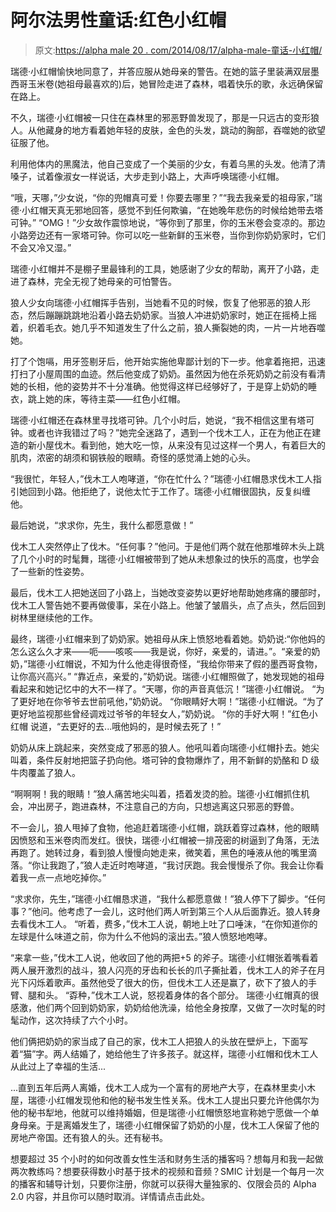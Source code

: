 # 阿尔法男性童话:红色小红帽

> 原文:[https://alpha male 20 . com/2014/08/17/alpha-male-童话-小红帽/](https://alphamale20.com/2014/08/17/alpha-male-fairy-tales-red-riding-hood/)

瑞德·小红帽愉快地同意了，并答应服从她母亲的警告。在她的篮子里装满双层墨西哥玉米卷(她祖母最喜欢的)后，她冒险走进了森林，唱着快乐的歌，永远确保留在路上。

不久，瑞德·小红帽被一只住在森林里的邪恶野兽发现了，那是一只远古的变形狼人。从他藏身的地方看着她年轻的皮肤，金色的头发，跳动的胸部，吞噬她的欲望征服了他。

利用他体内的黑魔法，他自己变成了一个美丽的少女，有着乌黑的头发。他清了清嗓子，试着像淑女一样说话，大步走到小路上，大声呼唤瑞德·小红帽。

“哦，天哪，”少女说，“你的兜帽真可爱！你要去哪里？”“我去我亲爱的祖母家，”瑞德·小红帽天真无邪地回答，感觉不到任何欺骗，“在她晚年悲伤的时候给她带去塔可钟。”
“OMG！”少女故作震惊地说，“等你到了那里，你的玉米卷会变凉的。那边小路旁边还有一家塔可钟。你可以吃一些新鲜的玉米卷，当你到你奶奶家时，它们不会又冷又湿。”

瑞德·小红帽并不是棚子里最锋利的工具，她感谢了少女的帮助，离开了小路，走进了森林，完全无视了她母亲的可怕警告。

狼人少女向瑞德·小红帽挥手告别，当她看不见的时候，恢复了他邪恶的狼人形态，然后蹦蹦跳跳地沿着小路去奶奶家。当狼人冲进奶奶家时，她正在摇椅上摇着，织着毛衣。她几乎不知道发生了什么之前，狼人撕裂她的肉，一片一片地吞噬她。

打了个饱嗝，用牙签剔牙后，他开始实施他卑鄙计划的下一步。他拿着拖把，迅速打扫了小屋周围的血迹。然后他变成了奶奶。虽然因为他在杀死奶奶之前没有看清她的长相，他的姿势并不十分准确。他觉得这样已经够好了，于是穿上奶奶的睡衣，跳上她的床，等待主菜——红色小红帽。

瑞德·小红帽还在森林里寻找塔可钟。几个小时后，她说，“我不相信这里有塔可钟。或者也许我错过了吗？”她完全迷路了，遇到一个伐木工人，正在为他正在建造的新小屋伐木。看到他，她大吃一惊，从来没有见过这样一个男人，有着巨大的肌肉，浓密的胡须和钢铁般的眼睛。奇怪的感觉涌上她的心头。

“我很忙，年轻人，”伐木工人咆哮道，“你在忙什么？”瑞德·小红帽恳求伐木工人指引她回到小路。他拒绝了，说他太忙于工作了。瑞德·小红帽很固执，反复纠缠他。

最后她说，“求求你，先生，我什么都愿意做！”

伐木工人突然停止了伐木。“任何事？”他问。于是他们两个就在他那堆碎木头上跳了几个小时的时髦舞，瑞德·小红帽被带到了她从未想象过的快乐的高度，也学会了一些新的性姿势。

最后，伐木工人把她送回了小路上，当她改变姿势以更好地帮助她疼痛的腰部时，伐木工人警告她不要再做傻事，呆在小路上。他皱了皱眉头，点了点头，然后回到树林里继续他的工作。

最终，瑞德·小红帽来到了奶奶家。她祖母从床上愤怒地看着她。奶奶说:“你他妈的怎么这么久才来——呃——咳咳——我是说，你好，亲爱的，请进。”。“亲爱的奶奶，”瑞德·小红帽说，不知为什么他走得很奇怪，“我给你带来了假的墨西哥食物，让你高兴高兴。”
“靠近点，亲爱的，”奶奶说。瑞德·小红帽照做了，她发现她的祖母看起来和她记忆中的大不一样了。“天哪，你的声音真低沉！”瑞德·小红帽说。
“为了更好地在你爷爷去世前吼他，”奶奶说。
“你眼睛好大啊！”瑞德·小红帽说。“为了更好地监视那些曾经调戏过爷爷的年轻女人，”奶奶说。
“你的手好大啊！”红色小红帽
说道，“去更好的去...哦他妈的，是时候去死了！”

奶奶从床上跳起来，突然变成了邪恶的狼人。他吼叫着向瑞德·小红帽扑去。她尖叫着，条件反射地把篮子扔向他。塔可钟的食物爆炸了，用不新鲜的奶酪和 D 级牛肉覆盖了狼人。

“啊啊啊！我的眼睛！”狼人痛苦地尖叫着，捂着发烫的脸。瑞德·小红帽抓住机会，冲出房子，跑进森林，不注意自己的方向，只想逃离这只邪恶的野兽。

不一会儿，狼人甩掉了食物，他追赶着瑞德·小红帽，跳跃着穿过森林，他的眼睛因愤怒和玉米卷肉而发红。很快，瑞德·小红帽被一排茂密的树逼到了角落，无法再跑了。她转过身，看到狼人慢慢向她走来，微笑着，黑色的唾液从他的嘴里滴落。“你让我跑了，”狼人走近时咆哮道，“我讨厌跑。我会慢慢杀了你。我会让你看着我一点一点地吃掉你。”

“求求你，先生，”瑞德·小红帽恳求道，“我什么都愿意做！”狼人停下了脚步。“任何事？”他问。他考虑了一会儿，这时他们两人听到第三个人从后面靠近。狼人转身去看伐木工人。
“听着，费多，”伐木工人说，朝地上吐了口唾沫，“在你知道你的左球是什么味道之前，你为什么不他妈的滚出去。”狼人愤怒地咆哮。

“来拿一些，”伐木工人说，他收回了他的两把+5 的斧子。瑞德·小红帽张着嘴看着两人展开激烈的战斗，狼人闪亮的牙齿和长长的爪子撕扯着，伐木工人的斧子在月光下闪烁着歌声。虽然他受了很大的伤，但伐木工人还是赢了，砍下了狼人的手臂、腿和头。
“孬种，”伐木工人说，怒视着身体的各个部分。
瑞德·小红帽真的很感激，他们两个回到奶奶家，奶奶给他洗澡，给他全身按摩，又做了一次时髦的时髦动作，这次持续了六个小时。

他们俩把奶奶的家当成了自己的家，伐木工人把狼人的头放在壁炉上，下面写着“猫”字。两人结婚了，她给他生了许多孩子。就这样，瑞德·小红帽和伐木工人从此过上了幸福的生活...

...直到五年后两人离婚，伐木工人成为一个富有的房地产大亨，在森林里卖小木屋，瑞德·小红帽发现他和他的秘书发生性关系。伐木工人提出只要允许他偶尔为他的秘书犁地，他就可以维持婚姻，但是瑞德·小红帽愤怒地宣称她宁愿做一个单身母亲。于是离婚发生了，瑞德·小红帽保留了奶奶的小屋，伐木工人保留了他的房地产帝国。还有狼人的头。还有秘书。

想要超过 35 个小时的如何改善女性生活和财务生活的播客吗？想每月和我一起做两次教练吗？想要获得数小时基于技术的视频和音频？SMIC 计划是一个每月一次的播客和辅导计划，只要你注册，你就可以获得大量独家的、仅限会员的 Alpha 2.0 内容，并且你可以随时取消。详情请点击此处。